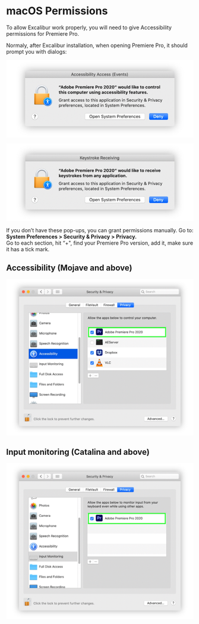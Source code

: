 # macOS Permissions

To allow Excalibur work properly, you will need to give Accessibility permissions for Premiere Pro.

Normaly, after Excalibur installation, when opening Premiere Pro, it should prompt you with dialogs:

![](../../../.gitbook/assets/macos_01_popup_access.jpg)

![](../../../.gitbook/assets/macos_02_popup_input.jpg)

If you don’t have these pop-ups, you can grant permissions manually. Go to:  
**System Preferences &gt; Security & Privacy &gt; Privacy.**  
Go to each section, hit “+", find your Premiere Pro version, add it, make sure it has a tick mark.

## Accessibility \(Mojave and above\)

![](../../../.gitbook/assets/macos_03_access.jpg)

## Input monitoring \(Catalina and above\)

![](../../../.gitbook/assets/macos_04_input.jpg)

